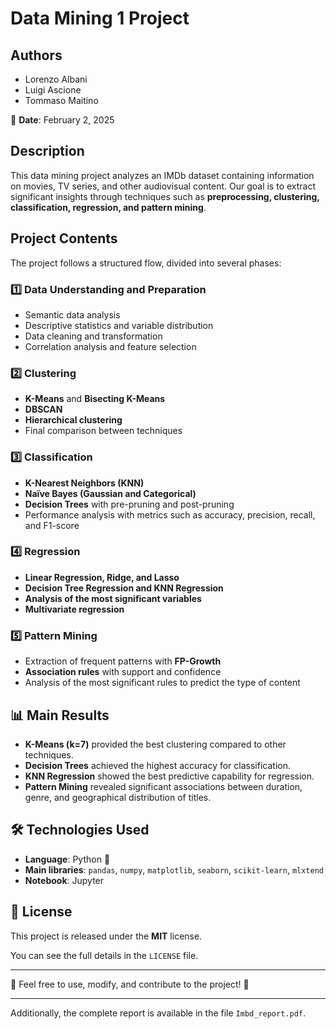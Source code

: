 # Data Mining 1 Project

## Authors
- Lorenzo Albani  
- Luigi Ascione  
- Tommaso Maitino  

📅 **Date**: February 2, 2025  

## Description
This data mining project analyzes an IMDb dataset containing information on movies, TV series, and other audiovisual content. Our goal is to extract significant insights through techniques such as **preprocessing, clustering, classification, regression, and pattern mining**.

## Project Contents
The project follows a structured flow, divided into several phases:

### 1️⃣ **Data Understanding and Preparation**
- Semantic data analysis  
- Descriptive statistics and variable distribution  
- Data cleaning and transformation  
- Correlation analysis and feature selection  

### 2️⃣ **Clustering**
- **K-Means** and **Bisecting K-Means**  
- **DBSCAN**  
- **Hierarchical clustering**  
- Final comparison between techniques  

### 3️⃣ **Classification**
- **K-Nearest Neighbors (KNN)**  
- **Naïve Bayes (Gaussian and Categorical)**  
- **Decision Trees** with pre-pruning and post-pruning  
- Performance analysis with metrics such as accuracy, precision, recall, and F1-score  

### 4️⃣ **Regression**
- **Linear Regression, Ridge, and Lasso**  
- **Decision Tree Regression and KNN Regression**  
- **Analysis of the most significant variables**  
- **Multivariate regression**  

### 5️⃣ **Pattern Mining**
- Extraction of frequent patterns with **FP-Growth**  
- **Association rules** with support and confidence  
- Analysis of the most significant rules to predict the type of content  

## 📊 Main Results
- **K-Means (k=7)** provided the best clustering compared to other techniques.  
- **Decision Trees** achieved the highest accuracy for classification.  
- **KNN Regression** showed the best predictive capability for regression.  
- **Pattern Mining** revealed significant associations between duration, genre, and geographical distribution of titles.  

## 🛠 Technologies Used
- **Language**: Python 🐍  
- **Main libraries**: `pandas`, `numpy`, `matplotlib`, `seaborn`, `scikit-learn`, `mlxtend`  
- **Notebook**: Jupyter  

## 📖 License
This project is released under the **MIT** license.  

You can see the full details in the `LICENSE` file.  

---
🔹 Feel free to use, modify, and contribute to the project! 🚀

---

Additionally, the complete report is available in the file `Imbd_report.pdf`.
